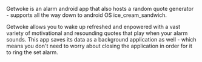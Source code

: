 Getwoke is an alarm android app that also hosts a random quote generator - supports all the way down to android OS ice_cream_sandwich.


Getwoke allows you to wake up refreshed and enpowered with a vast variety of motivational and resounding quotes that play when your alarm sounds.
This app saves its data as a background application as well - which means you don't need to worry about closing the application in order for it to ring the set alarm.

